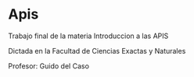 # Apis

Trabajo final de la materia Introduccion a las APIS 



Dictada en la Facultad de Ciencias Exactas y Naturales



Profesor: Guido del Caso
